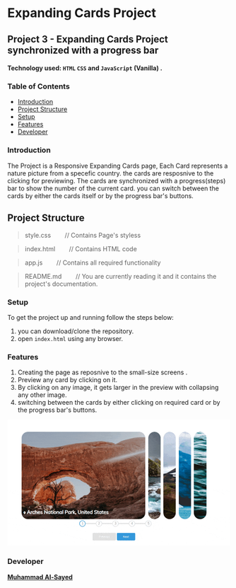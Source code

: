 # Expanding Cards Project

## Project 3 - Expanding Cards Project synchronized with a progress bar

#### Technology used:  `HTML` `CSS` and `JavaScript` (Vanilla) .

### Table of Contents

* [Introduction](#introduction)
* [Project Structure](#ProjectStructure)
* [Setup](#Setup)
* [Features](#features)
* [Developer](#Developer)

### Introduction

The Project is a Responsive Expanding Cards page, Each Card represents a nature picture from a specefic country. the cards are resposnive to the clicking for previewing. The cards are synchronized with a progress(steps) bar to show the number of the current card. you can switch between the cards by either the cards itself or by the progress bar's buttons.

## Project Structure

> style.css   &nbsp;&nbsp;&nbsp;&nbsp;&nbsp;&nbsp; // Contains Page's styless

> index.html    &nbsp;&nbsp;&nbsp;&nbsp;&nbsp;&nbsp; // Contains HTML code

> app.js    &nbsp;&nbsp;&nbsp;&nbsp;&nbsp;&nbsp; // Contains all required functionality

> README.md     &nbsp;&nbsp;&nbsp;&nbsp;&nbsp;&nbsp; // You are currently reading it and it contains the project's documentation.

### Setup

To get the project up and running follow the steps below:

1. you can download/clone the repository.
2. open `index.html` using any browser.

### Features

1. Creating the page as reposnive to the small-size screens .
2. Preview any card by clicking on it.
3. By clicking on any image, it gets larger in the preview with collapsing any other image.
4. switching between the cards by either clicking on required card or by the progress bar's buttons.

![This is an image](/assets/ezgif.com-gif-maker.gif)


### Developer

**[Muhammad Al-Sayed](https://github.com/MuhammadAl-Sayedd)**